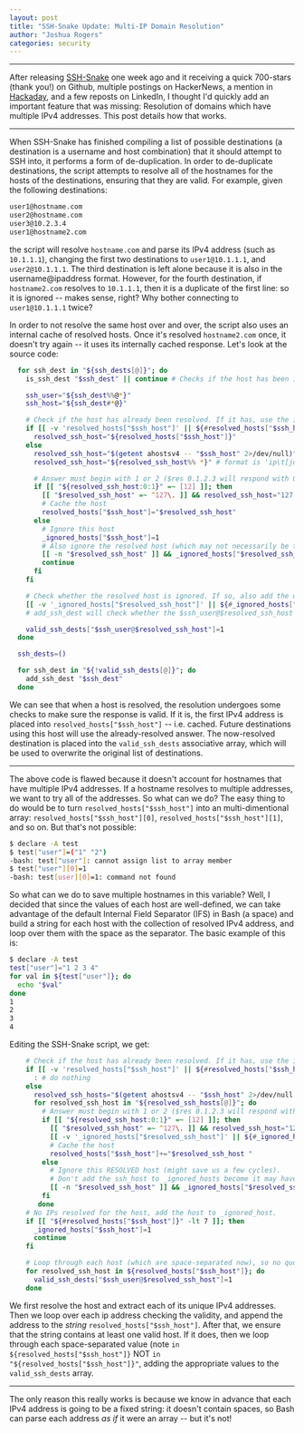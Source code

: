 ```yaml
---
layout: post
title: "SSH-Snake Update: Multi-IP Domain Resolution"
author: "Joshua Rogers"
categories: security
---
```


---

After releasing [SSH-Snake](https://github.com/MegaManSec/SSH-Snake) one week ago and it receiving a quick 700-stars (thank you!) on Github, multiple postings on HackerNews, a mention in [Hackaday](https://hackaday.com/2024/01/05/this-week-in-security-bitwarden-reverse-rdp-and-snake/), and a few reposts on LinkedIn, I thought I'd quickly add an important feature that was missing: Resolution of domains which have multiple IPv4 addresses. This post details how that works.

---

When SSH-Snake has finished compiling a list of possible destinations (a destination is a username and host combination) that it should attempt to SSH into, it performs a form of de-duplication. In order to de-duplicate destinations, the script attempts to resolve all of the hostnames for the hosts of the destinations, ensuring that they are valid. For example, given the following destinations:

```bash
user1@hostname.com
user2@hostname.com
user3@10.2.3.4
user1@hostname2.com
```

the script will resolve `hostname.com` and parse its IPv4 address (such as `10.1.1.1`), changing the first two destinations to `user1@10.1.1.1`, and `user2@10.1.1.1`. The third destination is left alone because it is also in the username@ipaddress format. However, for the fourth destination, if `hostname2.com` resolves to `10.1.1.1`, then it is a duplicate of the first line: so it is ignored -- makes sense, right? Why bother connecting to `user1@10.1.1.1` twice?

In order to not resolve the same host over and over, the script also uses an internal cache of resolved hosts. Once it's resolved `hostname2.com` once, it doesn't try again -- it uses its internally cached response. Let's look at the source code:

```bash
  for ssh_dest in "${ssh_dests[@]}"; do
    is_ssh_dest "$ssh_dest" || continue # Checks if the host has been ignored in this loop

    ssh_user="${ssh_dest%%@*}"
    ssh_host="${ssh_dest#*@}"

    # Check if the host has already been resolved. If it has, use the internally cached answer.
    if [[ -v 'resolved_hosts["$ssh_host"]' || ${#resolved_hosts["$ssh_host"]} -gt 0 ]]; then
      resolved_ssh_host="${resolved_hosts["$ssh_host"]}"
    else
      resolved_ssh_host="$(getent ahostsv4 -- "$ssh_host" 2>/dev/null)"
      resolved_ssh_host="${resolved_ssh_host%% *}" # format is 'ip\t[junk]

      # Answer must begin with 1 or 2 ($res 0.1.2.3 will respond with 0.1.2.3).
      if [[ "${resolved_ssh_host:0:1}" =~ [12] ]]; then
        [[ "$resolved_ssh_host" =~ ^127\. ]] && resolved_ssh_host="127.0.0.1" # If it's loopback, always use 127.0.0.1
        # Cache the host
        resolved_hosts["$ssh_host"]="$resolved_ssh_host"
      else
        # Ignore this host
        _ignored_hosts["$ssh_host"]=1
        # Also ignore the resolved host (which may not necessarily be the same as the host).
        [[ -n "$resolved_ssh_host" ]] && _ignored_hosts["$resolved_ssh_host"]=1
        continue
      fi
    fi

    # Check whether the resolved host is ignored. If so, also add the unresolved host to _ignored_hosts.
    [[ -v '_ignored_hosts["$resolved_ssh_host"]' || ${#_ignored_hosts["$resolved_ssh_host"]} -gt 0 ]] && _ignored_hosts["$ssh_host"]=1
    # add_ssh_dest will check whether the $ssh_user@$resolved_ssh_host is ignored.

    valid_ssh_dests["$ssh_user@$resolved_ssh_host"]=1
  done

  ssh_dests=()

  for ssh_dest in "${!valid_ssh_dests[@]}"; do
    add_ssh_dest "$ssh_dest"
  done
```
We can see that when a host is resolved, the resolution undergoes some checks to make sure the response is valid. If it is, the first IPv4 address is placed into `resolved_hosts["$ssh_host"]` -- i.e. cached. Future destinations using this host will use the already-resolved answer. The now-resolved destination is placed into the `valid_ssh_dests` associative array, which will be used to overwrite the original list of destinations.

---

The above code is flawed because it doesn't account for hostnames that have multiple IPv4 addresses. If a hostname resolves to multiple addresses, we want to try all of the addresses. So what can we do? The easy thing to do would be to turn `resolved_hosts["$ssh_host"]` into an multi-dimentional array: `resolved_hosts["$ssh_host"][0]`, `resolved_hosts["$ssh_host"][1]`, and so on. But that's not possible:

```bash
$ declare -A test
$ test["user"]=("1" "2")
-bash: test["user"]: cannot assign list to array member
$ test["user"][0]=1
-bash: test[user][0]=1: command not found
```

So what can we do to save multiple hostnames in this variable? Well, I decided that since the values of each host are well-defined, we can take advantage of the default Internal Field Separator (IFS) in Bash (a space) and build a string for each host with the collection of resolved IPv4 address, and loop over them with the space as the separator. The basic example of this is:

```bash
$ declare -A test
test["user"]="1 2 3 4"
for val in ${test["user"]}; do
  echo "$val"
done
1
2
3
4
```

Editing the SSH-Snake script, we get:

```bash
    # Check if the host has already been resolved. If it has, use the internally cached answer.
    if [[ -v 'resolved_hosts["$ssh_host"]' || ${#resolved_hosts["$ssh_host"]} -gt 0 ]]; then
      : # do nothing
    else
      resolved_ssh_hosts="$(getent ahostsv4 -- "$ssh_host" 2>/dev/null | awk '/RAW/{print $1}')"
      for resolved_ssh_host in "${resolved_ssh_hosts[@]}"; do
        # Answer must begin with 1 or 2 ($res 0.1.2.3 will respond with 0.1.2.3).
        if [[ "${resolved_ssh_host:0:1}" =~ [12] ]]; then
          [[ "$resolved_ssh_host" =~ ^127\. ]] && resolved_ssh_host="127.0.0.1" # If it's loopback, always use 127.0.0.1
          [[ -v '_ignored_hosts["$resolved_ssh_host"]' || ${#_ignored_hosts["$resolved_ssh_host"]} -gt 0 ]] && continue
          # Cache the host
          resolved_hosts["$ssh_host"]+="$resolved_ssh_host "
        else
          # Ignore this RESOLVED host (might save us a few cycles).
          # Don't add the ssh_host to _ignored_hosts become it may have non-ignored hosts, too.
          [[ -n "$resolved_ssh_host" ]] && _ignored_hosts["$resolved_ssh_host"]=1
        fi
       done
    # No IPs resolved for the host, add the host to _ignored_host.
    if [[ "${#resolved_hosts["$ssh_host"]}" -lt 7 ]]; then
      _ignored_hosts["$ssh_host"]=1
      continue
    fi

    # Loop through each host (which are space-separated now), so no quotation marks.
    for resolved_ssh_host in ${resolved_hosts["$ssh_host"]}; do
      valid_ssh_dests["$ssh_user@$resolved_ssh_host"]=1
    done

```

We first resolve the host and extract each of its unique IPv4 addresses. Then we loop over each ip address checking the validity, and append the address to the _string_ `resolved_hosts["$ssh_host"]`. After that, we ensure that the string contains at least one valid host. If it does, then we loop through each space-separated value (note `in ${resolved_hosts["$ssh_host"]}` NOT `in "${resolved_hosts["$ssh_host"]}"`, adding the appropriate values to the `valid_ssh_dests` array.

---

The only reason this really works is because we know in advance that each IPv4 address is going to be a fixed string: it doesn't contain spaces, so Bash can parse each address _as if_ it were an array -- but it's not!


